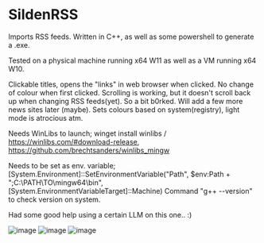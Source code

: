 # SildenRSS
Imports RSS feeds.
Written in C++, as well as some powershell to generate a .exe.

Tested on a physical machine running x64 W11 as well as a VM running x64 W10.

Clickable titles, opens the "links" in web browser when clicked. No change of colour when first clicked. Scrolling is working, but it doesn't scroll back up when changing RSS feeds(yet). So a bit b0rked.
Will add a few more news sites later (maybe).
Sets colours based on system(registry), light mode is atrocious atm.

Needs WinLibs to launch; winget install winlibs / https://winlibs.com/#download-release, https://github.com/brechtsanders/winlibs_mingw

Needs to be set as env. variable; [System.Environment]::SetEnvironmentVariable("Path", $env:Path + ";C:\PATH\TO\mingw64\bin", [System.EnvironmentVariableTarget]::Machine)
Command "g++ --version" to check version on system.

Had some good help using a certain LLM on this one.. :)

![image](https://github.com/user-attachments/assets/4a1708e5-e44e-45b0-92bb-b1e538c283b7)
![image](https://github.com/user-attachments/assets/37adef65-d33d-4334-9834-103d234f3edc)
![image](https://github.com/user-attachments/assets/a9740069-8749-4b01-b8e5-3acd69cc3e07)

